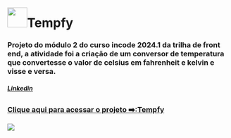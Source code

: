 <h1><img src="https://raw.githubusercontent.com/gist/CamysN/9a1849f0ad83e61ab449d536cc58c377/raw/8d94bc76b4602bd3f93be1661a07ac2626a1e8d2/logo.svg" width="45px"/>Tempfy</h1>
<h3>Projeto do módulo 2 do curso incode 2024.1 da trilha de front end, a atividade foi a criação de um conversor de temperatura que convertesse o valor de celsius em fahrenheit e kelvin e visse e versa.</h3>
<h5><a href="https://www.linkedin.com/in/camilly-neves-239a60233/">Linkedin</h5>
  
##
  
<h3>Clique aqui para acessar o projeto ➡️:<a href="https://camysn.github.io/Tempfy/">Tempfy</h3>
<img src="https://raw.githubusercontent.com/gist/CamysN/e02a78bb2ac36fd8de5891ea2f1261d9/raw/aa7c55770e4b9b2c07b09d03d96c588ef217c727/tempfy.svg"/>
